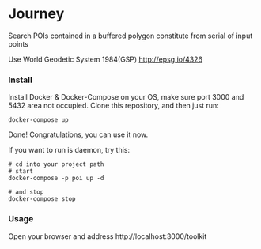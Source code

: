 # Journey

Search POIs contained in a buffered polygon constitute from serial of input points

Use World Geodetic System 1984(GSP) http://epsg.io/4326

### Install

Install Docker & Docker-Compose on your OS, make sure port 3000 and 5432 area not occupied.
Clone this repository, and then just run:

```shell
docker-compose up
```

Done! Congratulations, you can use it now.

If you want to run is daemon, try this:

```shell
# cd into your project path
# start
docker-compose -p poi up -d

# and stop
docker-compose stop
```

### Usage

Open your browser and address http://localhost:3000/toolkit
